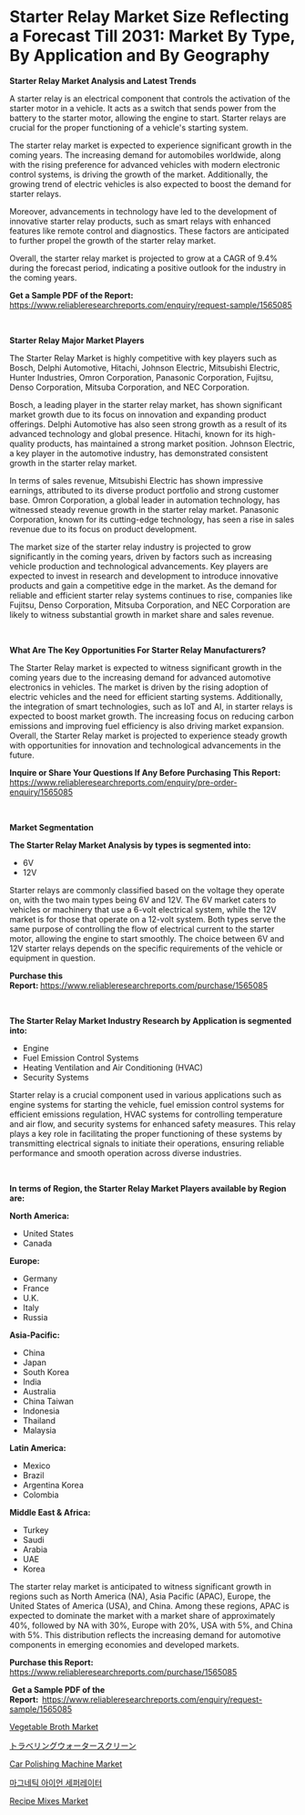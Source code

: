 <p><h1>Starter Relay Market Size Reflecting a Forecast Till 2031: Market By Type, By Application and By Geography</h1></p><p><strong>Starter Relay Market Analysis and Latest Trends</strong></p>
<p><p>A starter relay is an electrical component that controls the activation of the starter motor in a vehicle. It acts as a switch that sends power from the battery to the starter motor, allowing the engine to start. Starter relays are crucial for the proper functioning of a vehicle's starting system.</p><p>The starter relay market is expected to experience significant growth in the coming years. The increasing demand for automobiles worldwide, along with the rising preference for advanced vehicles with modern electronic control systems, is driving the growth of the market. Additionally, the growing trend of electric vehicles is also expected to boost the demand for starter relays.</p><p>Moreover, advancements in technology have led to the development of innovative starter relay products, such as smart relays with enhanced features like remote control and diagnostics. These factors are anticipated to further propel the growth of the starter relay market.</p><p>Overall, the starter relay market is projected to grow at a CAGR of 9.4% during the forecast period, indicating a positive outlook for the industry in the coming years.</p></p>
<p><strong>Get a Sample PDF of the Report:&nbsp;</strong> <a href="https://www.reliableresearchreports.com/enquiry/request-sample/1565085">https://www.reliableresearchreports.com/enquiry/request-sample/1565085</a></p>
<p>&nbsp;</p>
<p><strong>Starter Relay Major Market Players</strong></p>
<p><p>The Starter Relay Market is highly competitive with key players such as Bosch, Delphi Automotive, Hitachi, Johnson Electric, Mitsubishi Electric, Hunter Industries, Omron Corporation, Panasonic Corporation, Fujitsu, Denso Corporation, Mitsuba Corporation, and NEC Corporation. </p><p>Bosch, a leading player in the starter relay market, has shown significant market growth due to its focus on innovation and expanding product offerings. Delphi Automotive has also seen strong growth as a result of its advanced technology and global presence. Hitachi, known for its high-quality products, has maintained a strong market position. Johnson Electric, a key player in the automotive industry, has demonstrated consistent growth in the starter relay market.</p><p>In terms of sales revenue, Mitsubishi Electric has shown impressive earnings, attributed to its diverse product portfolio and strong customer base. Omron Corporation, a global leader in automation technology, has witnessed steady revenue growth in the starter relay market. Panasonic Corporation, known for its cutting-edge technology, has seen a rise in sales revenue due to its focus on product development.</p><p>The market size of the starter relay industry is projected to grow significantly in the coming years, driven by factors such as increasing vehicle production and technological advancements. Key players are expected to invest in research and development to introduce innovative products and gain a competitive edge in the market. As the demand for reliable and efficient starter relay systems continues to rise, companies like Fujitsu, Denso Corporation, Mitsuba Corporation, and NEC Corporation are likely to witness substantial growth in market share and sales revenue.</p></p>
<p>&nbsp;</p>
<p><strong>What Are The Key Opportunities For Starter Relay Manufacturers?</strong></p>
<p><p>The Starter Relay market is expected to witness significant growth in the coming years due to the increasing demand for advanced automotive electronics in vehicles. The market is driven by the rising adoption of electric vehicles and the need for efficient starting systems. Additionally, the integration of smart technologies, such as IoT and AI, in starter relays is expected to boost market growth. The increasing focus on reducing carbon emissions and improving fuel efficiency is also driving market expansion. Overall, the Starter Relay market is projected to experience steady growth with opportunities for innovation and technological advancements in the future.</p></p>
<p><strong>Inquire or Share Your Questions If Any Before Purchasing This Report:</strong> <a href="https://www.reliableresearchreports.com/enquiry/pre-order-enquiry/1565085">https://www.reliableresearchreports.com/enquiry/pre-order-enquiry/1565085</a></p>
<p>&nbsp;</p>
<p><strong>Market Segmentation</strong></p>
<p><strong>The Starter Relay Market Analysis by types is segmented into:</strong></p>
<p><ul><li>6V</li><li>12V</li></ul></p>
<p><p>Starter relays are commonly classified based on the voltage they operate on, with the two main types being 6V and 12V. The 6V market caters to vehicles or machinery that use a 6-volt electrical system, while the 12V market is for those that operate on a 12-volt system. Both types serve the same purpose of controlling the flow of electrical current to the starter motor, allowing the engine to start smoothly. The choice between 6V and 12V starter relays depends on the specific requirements of the vehicle or equipment in question.</p></p>
<p><strong>Purchase this Report:&nbsp;</strong><a href="https://www.reliableresearchreports.com/purchase/1565085">https://www.reliableresearchreports.com/purchase/1565085</a></p>
<p>&nbsp;</p>
<p><strong>The Starter Relay Market Industry Research by Application is segmented into:</strong></p>
<p><ul><li>Engine</li><li>Fuel Emission Control Systems</li><li>Heating Ventilation and Air Conditioning (HVAC)</li><li>Security Systems</li></ul></p>
<p><p>Starter relay is a crucial component used in various applications such as engine systems for starting the vehicle, fuel emission control systems for efficient emissions regulation, HVAC systems for controlling temperature and air flow, and security systems for enhanced safety measures. This relay plays a key role in facilitating the proper functioning of these systems by transmitting electrical signals to initiate their operations, ensuring reliable performance and smooth operation across diverse industries.</p></p>
<p>&nbsp;</p>
<p><strong>In terms of Region, the Starter Relay Market Players available by Region are:</strong></p>
<p>
    <p> <strong> North America: </strong>
        <ul>
            <li>United States</li>
            <li>Canada</li>
        </ul>
        </p> 
    <p> <strong> Europe: </strong>
        <ul>
            <li>Germany</li>
            <li>France</li>
            <li>U.K.</li>
            <li>Italy</li>
            <li>Russia</li>
        </ul>
        </p> 
    <p> <strong> Asia-Pacific: </strong>
        <ul>
            <li>China</li>
            <li>Japan</li>
            <li>South Korea</li>
            <li>India</li>
            <li>Australia</li>
            <li>China Taiwan</li>
            <li>Indonesia</li>
            <li>Thailand</li>
            <li>Malaysia</li>
        </ul>
        </p> 
    <p> <strong> Latin America: </strong>
        <ul>
            <li>Mexico</li>
            <li>Brazil</li>
            <li>Argentina Korea</li>
            <li>Colombia</li>
        </ul>
        </p> 
    <p> <strong> Middle East & Africa: </strong>
        <ul>
            <li>Turkey</li>
            <li>Saudi</li>
            <li>Arabia</li>
            <li>UAE</li>
            <li>Korea</li>
        </ul>
    </p>
    </p>
<p><p>The starter relay market is anticipated to witness significant growth in regions such as North America (NA), Asia Pacific (APAC), Europe, the United States of America (USA), and China. Among these regions, APAC is expected to dominate the market with a market share of approximately 40%, followed by NA with 30%, Europe with 20%, USA with 5%, and China with 5%. This distribution reflects the increasing demand for automotive components in emerging economies and developed markets.</p></p>
<p><strong>Purchase this Report: </strong><a href="https://www.reliableresearchreports.com/purchase/1565085">https://www.reliableresearchreports.com/purchase/1565085</a></p>
<p>&nbsp;<strong>Get a Sample PDF of the Report:&nbsp;&nbsp;</strong><a href="https://www.reliableresearchreports.com/enquiry/request-sample/1565085">https://www.reliableresearchreports.com/enquiry/request-sample/1565085</a></p>
<p><strong></strong></p>
<p><p><a href="https://issuu.com/reportprime-2/docs/vegetable-broth-market-size-2030.pptx">Vegetable Broth Market</a></p><p><a href="https://medium.com/@kelosurfing/%E6%97%85%E8%A1%8C%E6%B0%B4%E3%82%B9%E3%82%AF%E3%83%AA%E3%83%BC%E3%83%B3%E5%B8%82%E5%A0%B4%E3%81%AF-%E5%B8%82%E5%A0%B4%E3%82%B7%E3%82%A7%E3%82%A2-%E3%82%B5%E3%82%A4%E3%82%BA-2031%E5%B9%B4%E3%81%BE%E3%81%A7%E3%81%AE%E4%BA%88%E6%B8%AC%E3%81%AB%E7%84%A6%E7%82%B9%E3%82%92%E5%BD%93%E3%81%A6%E3%81%A6%E3%81%84%E3%81%BE%E3%81%99-101672535f7a">トラベリングウォータースクリーン</a></p><p><a href="https://github.com/dimitrishawkinswaynenp91rgz/Market-Research-Report-List-1/blob/main/car-polishing-machine-market.md">Car Polishing Machine Market</a></p><p><a href="https://medium.com/@airanohannonzb68e5pb53oc1/%EC%9E%90%EC%84%9D-%EC%B2%A0-%EB%B6%84%EB%A6%AC%EA%B8%B0-%EC%8B%9C%EC%9E%A5-%EB%8F%99%ED%96%A5-%EB%B0%8F-%EC%8B%9C%EC%9E%A5-%EB%B6%84%EC%84%9D%EC%9D%80-2024%EB%85%84%EB%B6%80%ED%84%B0-2031%EB%85%84%EA%B9%8C%EC%A7%80-%EC%98%88%EC%83%81%EB%90%A9%EB%8B%88%EB%8B%A4-3b0f8a28b032">마그네틱 아이언 세퍼레이터</a></p><p><a href="https://issuu.com/reportprime-2/docs/recipe-mixes-market-size-2030.pptx">Recipe Mixes Market</a></p></p>